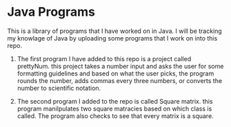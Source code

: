# Java Programs


This is a library of programs that I have worked on in Java. 
I will be tracking my knowlage of Java by uploading some programs that I work on into this repo. 

1. The first program I have added to this repo is a project called prettyNum. this project takes a number input and asks the user for some formatting guidelines and based on what the user picks, the program rounds the number, adds commas every three numbers, or converts the number to scientific notation.

2. The second program I added to the repo is called Square matrix. this program manilpulates two square matracies based on which class is called. The program also checks to see that every matrix is a square. 
